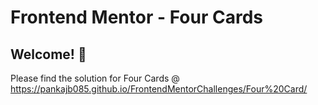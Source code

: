 # Frontend Mentor - Four Cards

## Welcome! 👋
Please find the solution for Four Cards @ https://pankajb085.github.io/FrontendMentorChallenges/Four%20Card/